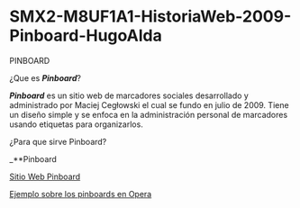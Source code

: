 # SMX2-M8UF1A1-HistoriaWeb-2009-Pinboard-HugoAlda

   PINBOARD

¿Que es _**Pinboard**_?

_**Pinboard**_ es un sitio web de marcadores sociales desarrollado y administrado por Maciej Cegłowski el cual se fundo en julio de 2009. Tiene un diseño simple y se enfoca en la administración personal de marcadores usando etiquetas para organizarlos.

¿Para que sirve Pinboard?

_**Pinboard

[Sitio Web Pinboard](https://pinboard.in/)

[Ejemplo sobre los pinboards en Opera](https://www.youtube.com/watch?v=R2FbCCCmV9U "Video Explicativo")

